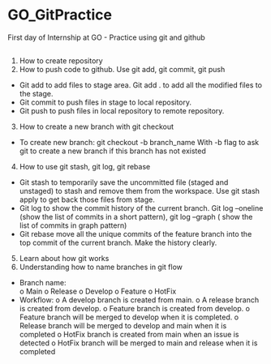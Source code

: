 # GO_GitPractice
First day of Internship at GO - Practice using git and github

##
1.	How to create repository
2.	How to push code to github. Use git add, git commit, git push
-	Git add <some files> to add files to stage area. Git add . to add all the modified files to the stage.
-	Git commit to push files in stage to local repository.
-	Git push to push files in local repository to remote repository.

 
3.	How to create a new branch with git checkout
-	To create new branch: git checkout -b branch_name
With -b flag to ask git to create a new branch if this branch has not existed

4.	How to use git stash, git log, git rebase
-	Git stash to temporarily save the uncommitted file (staged and unstaged) to stash and remove them from the workspace. Use git stash apply to get back those files from stage.
-	Git log to show the commit history of the current branch. Git log –oneline (show the list of commits in a short pattern), git log –graph ( show the list of commits in graph pattern)
-	Git rebase move all the unique commits of the feature branch into the top commit of the current branch. Make the history clearly.
  
5.	Learn about how git works
6.	Understanding how to name branches in git flow
-	Branch name:  
o	Main
o	Release
o	Develop
o	Feature
o	HotFix
-	Workflow:
o	A develop branch is created from main.
o	A release branch is created from develop.
o	Feature branch is created from develop.
o	Feature branch will be merged to develop when it is completed.
o	Release branch will be merged to develop and main when it is completed
o	HotFix branch is created from main when an issue is detected
o	HotFix branch will be merged to main and release when it is completed
